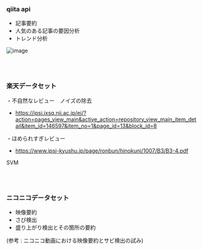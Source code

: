 ### qiita api 
- 記事要約
- 人気のある記事の要因分析
- トレンド分析

![image](https://user-images.githubusercontent.com/70263039/172796725-d8acc7d9-1202-4741-965b-568661cce19f.png)


<br><br>

### 楽天データセット 

・不自然なレビュー　ノイズの除去　
  - https://ipsj.ixsq.nii.ac.jp/ej/?action=pages_view_main&active_action=repository_view_main_item_detail&item_id=146597&item_no=1&page_id=13&block_id=8

・ほめられすぎレビュー
  - https://www.ipsj-kyushu.jp/page/ronbun/hinokuni/1007/B3/B3-4.pdf

SVM

<br><br>


### ニコニコデータセット 

- 映像要約
- さび検出
- 盛り上がり検出とその箇所の要約

(参考 : ニコニコ動画における映像要約とサビ検出の試み)

<br><br>
